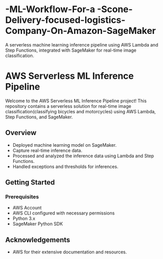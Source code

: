 # -ML-Workflow-For-a -Scone-Delivery-focused-logistics-Company-On-Amazon-SageMaker 
A serverless machine learning inference pipeline using AWS Lambda and Step Functions, integrated with SageMaker for real-time image classification.

# AWS Serverless ML Inference Pipeline

Welcome to the AWS Serverless ML Inference Pipeline project! This repository contains a serverless solution for real-time image classification(classifying bicycles and motorcycles) using AWS Lambda, Step Functions, and SageMaker.

## Overview

- Deployed machine learning model on SageMaker.
- Capture real-time inference data.
- Processed and analyzed the inference data using Lambda and Step Functions.
- Handled exceptions and thresholds for inferences.

## Getting Started

### Prerequisites
- AWS Account
- AWS CLI configured with necessary permissions
- Python 3.x
- SageMaker Python SDK

## Acknowledgements

- AWS for their extensive documentation and resources.

